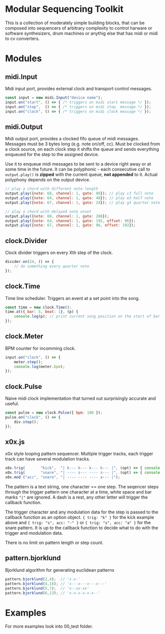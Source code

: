 # Modular Sequencing Toolkit

This is a collection of moderately simple building blocks, that can 
be composed into sequencers of arbitrary complexity to control harware
or software synthesizers, drum machines or anythig else that has midi
or midi to cv converters.

# Modules

## midi.Input

Midi input port, provides external clock and transport control messages.

```javascript
const input = new midi.Input("device name");
input.on("start", () => { /* triggers on midi start message */ });
input.on("stop",  () => { /* triggers on midi stop  message */ });
input.on("clock", () => { /* triggers on midi clock message */ });
```
## midi.Output

Midi output port, provides a clocked fifo queue of midi messages.
Messages must be 3 bytes long (e.g. note on/off, cc). Must be 
clocked from a clock source, on each clock step it shifts the 
queue and sends everything enqueued for the step to the assigned
device.

Use it to enqueue midi messages to be sent to a device right away or at
some time in the future. It can be polyphonic - each consecutive 
call to `output.play()` is **zipped** with the current queue, **not appended**
to it. Actual polyphony depends on the output device.


```javascript
// play a chord with different note length
output.play({note: 60, channel: 1, gate: 96}); // play c3 full note
output.play({note: 64, channel: 1, gate: 48}); // play e3 half note
output.play({note: 67, channel: 1, gate: 24}); // play g3 quarter note
```

```javascript
// play a chord with delayed note onset
output.play({note: 60, channel: 1, gate: 288});
output.play({note: 64, channel: 1, gate: 192, offset: 96});
output.play({note: 67, channel: 1, gate: 96, offset: 192});
```

## clock.Divider

Clock divider triggers on every Xth step of the clock.

```javascript
divider.on(24, () => {
    // do something every quarter note
});
```

## clock.Time

Time line scheduler. Triggers an event at a set point into the song.

```javascript
const time = new clock.Time();
time.at({ bar: 5, beat: 1}, (p) {
    console.log(p); // print current song position on the start of bar 5
});

```

## clock.Meter

BPM counter for incomming clock.

```javascript
input.on("clock", () => {
    meter.step();
    console.log(meter.bpm);
});
```

## clock.Pulse

Naive midi clock implementation that turned out surprisingly accurate and useful.

```javascript
const pulse = new clock.Pulse({ bpm: 100 });
pulse.on("clock", () => {
    div.step();
});
```

## x0x.js

x0x style looping pattern sequencer. Multiple trigger tracks, each trigger track 
can have several modulation tracks.

```javascript
x0x.trig(       "kick",  "| k--- k--- k--- k--- |", (opt) => { console.log(opt) }); 
x0x.trig(       "snare", "| ---- s--- ---- s--- |", (opt) => { console.log(opt) }); 
x0x.mod ("acc", "snare", "| ---- ---- ---- a--- |"); 
```

The pattern is a text string, one character == one step. The seqencer steps through 
the trigger pattern one character at a time, white space and bar marks `"|"` are 
ignored. A dash is a rest, any other letter will trigger the callback function.

The trigger character and any modulation data for the step is passed to the callback 
function as an option object. `{ trig: "k" }` for the kick example above 
and `{ trig: "s", acc: "-" }` or `{ trig: "s", acc: "a" }` for the snare pattern. 
It is up to the callback function to decide what to do with the trigger and 
modulation data.

There is no limit on pattern length or step count.

## pattern.bjorklund

Bjorklund algorithm for generating euclidean patterns

```javascript
pattern.bjorklund(2,4);  // 'x-x-'
pattern.bjorklund(4,16); // 'x---x---x---x---'
pattern.bjorklund(5,7);  // 'x--xx-xx'
pattern.bjorklund(6,13); // 'x-x-x-x-x-x--'
```

# Examples

For more examples look into 00_test folder. 
